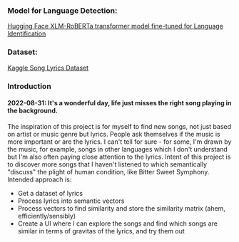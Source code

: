 ### Model for Language Detection:
[Hugging Face XLM-RoBERTa transformer model fine-tuned for Language Identification](https://huggingface.co/papluca/xlm-roberta-base-language-detection)

### Dataset:
[Kaggle Song Lyrics Dataset](https://www.kaggle.com/datasets/deepshah16/song-lyrics-dataset)



### Introduction
#### 2022-08-31: It's a wonderful day, life just misses the right song playing in the background.
The inspiration of this project is for myself to find new songs, not just based on artist or music genre but lyrics.
People ask themselves if the music is more important or are the lyrics. I can't tell for sure - for some, I'm drawn by the music, for example, songs in other languages which I don't understand but I'm also often paying close attention to the lyrics.
Intent of this project is to discover more songs that I haven't listened to which semantically "discuss" the plight of human condition, like Bitter Sweet Symphony.
Intended approach is:
- Get a dataset of lyrics
- Process lyrics into semantic vectors
- Process vectors to find similarity and store the similarity matrix (ahem, efficiently/sensibly)
- Create a UI where I can explore the songs and find which songs are similar in terms of gravitas of the lyrics, and try them out


